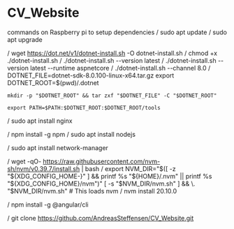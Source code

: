 # CV_Website

commands on Raspberry pi to setup dependencies
/ sudo apt update 
/ sudo apt upgrade

/ wget https://dot.net/v1/dotnet-install.sh -O dotnet-install.sh
/ chmod +x ./dotnet-install.sh
/ ./dotnet-install.sh --version latest
/ ./dotnet-install.sh --version latest --runtime aspnetcore
/ ./dotnet-install.sh --channel 8.0
/ DOTNET_FILE=dotnet-sdk-8.0.100-linux-x64.tar.gz
	export DOTNET_ROOT=$(pwd)/.dotnet

	mkdir -p "$DOTNET_ROOT" && tar zxf "$DOTNET_FILE" -C "$DOTNET_ROOT"

	export PATH=$PATH:$DOTNET_ROOT:$DOTNET_ROOT/tools

/ sudo apt install nginx

/ npm install -g npm 
/ sudo apt install nodejs

/ sudo apt install network-manager

/ wget -qO- https://raw.githubusercontent.com/nvm-sh/nvm/v0.39.7/install.sh | bash
/ export NVM_DIR="$([ -z "${XDG_CONFIG_HOME-}" ] && printf %s "${HOME}/.nvm" || printf %s 	"${XDG_CONFIG_HOME}/nvm")"
	[ -s "$NVM_DIR/nvm.sh" ] && \. "$NVM_DIR/nvm.sh" # This loads nvm
/ nvm install 20.10.0

/ npm install -g @angular/cli

/ git clone https://github.com/AndreasSteffensen/CV_Website.git

